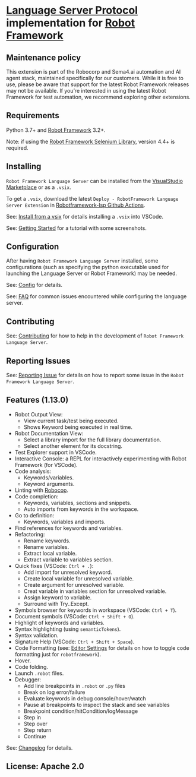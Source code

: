 # [Language Server Protocol](https://github.com/Microsoft/language-server-protocol) implementation for [Robot Framework](https://robotframework.org/)

## Maintenance policy

This extension is part of the Robocorp and Sema4.ai automation and AI agent stack,
maintained specifically for our customers. While it is free to use, please be aware
that support for the latest Robot Framework releases may not be available.
If you’re interested in using the latest Robot Framework for test automation,
we recommend exploring other extensions.

## Requirements

Python 3.7+ and [Robot Framework](https://robotframework.org/) 3.2+.

Note: if using the [Robot Framework Selenium Library](https://github.com/robotframework/SeleniumLibrary), version 4.4+ is required.

## Installing

`Robot Framework Language Server` can be installed from the [VisualStudio Marketplace](https://marketplace.visualstudio.com/items?itemName=robocorp.robotframework-lsp) or as a `.vsix`.

To get a `.vsix`, download the latest `Deploy - RobotFramework Language Server Extension` in [Robotframework-lsp Github Actions](https://github.com/robocorp/robotframework-lsp/actions?query=workflow%3A%22Deploy+-+RobotFramework+Language+Server+Extension%22).

See: [Install from a vsix](https://code.visualstudio.com/docs/editor/extension-gallery#_install-from-a-vsix) for details installing a `.vsix` into VSCode.

See: [Getting Started](https://robocorp.com/docs/developer-tools/visual-studio-code/lsp-extension#what-is-the-language-server-protocol-lsp-and-why-is-it-useful) for a tutorial with some screenshots.

## Configuration

After having `Robot Framework Language Server` installed, some configurations (such as specifying
the python executable used for launching the Language Server or Robot Framework)
may be needed.

See: [Config](docs/config.md) for details.

See: [FAQ](docs/faq.md) for common issues encountered while configuring the language server.

## Contributing

See: [Contributing](docs/contributing.md) for how to help in the development of `Robot Framework Language Server`.

## Reporting Issues

See: [Reporting Issue](docs/reporting_issues.md) for details on how to report some issue in the `Robot Framework Language Server`.

## Features (1.13.0)

-   Robot Output View:
    -   View current task/test being executed.
    -   Shows Keyword being executed in real time.
-   Robot Documentation View:
    -   Select a library import for the full library documentation.
    -   Select another element for its docstring.
-   Test Explorer support in VSCode.
-   Interactive Console: a REPL for interactively experimenting with Robot Framework (for VSCode).
-   Code analysis:
    -   Keywords/variables.
    -   Keyword arguments.
-   Linting with [Robocop](https://robocop.readthedocs.io/en/latest/).
-   Code completion:
    -   Keywords, variables, sections and snippets.
    -   Auto imports from keywords in the workspace.
-   Go to definition:
    - Keywords, variables and imports.
-   Find references for keywords and variables.
-   Refactoring:
    -   Rename keywords.
    -   Rename variables.
    -   Extract local variable.
    -   Extract variable to variables section.
-   Quick fixes (VSCode: `Ctrl + .`):
    -   Add import for unresolved keyword.
    -   Create local variable for unresolved variable.
    -   Create argument for unresolved variable.
    -   Creat variable in variables section for unresolved variable.
    -   Assign keyword to variable.
    -   Surround with Try..Except.
-   Symbols browser for keywords in workspace (VSCode: `Ctrl + T`).
-   Document symbols (VSCode: `Ctrl + Shift + O`).
-   Highlight of keywords and variables.
-   Syntax highlighting (using `semanticTokens`).
-   Syntax validation.
-   Signature Help (VSCode: `Ctrl + Shift + Space`).
-   Code Formatting (see: [Editor Settings](https://code.visualstudio.com/docs/getstarted/settings#_language-specific-editor-settings) for details on how to toggle code formatting just for `robotframework`).
-   Hover.
-   Code folding.
-   Launch `.robot` files.
-   Debugger:
    -   Add line breakpoints in `.robot` or `.py` files
    -   Break on log error/failure
    -   Evaluate keywords in debug console/hover/watch
    -   Pause at breakpoints to inspect the stack and see variables
    -   Breakpoint condition/hitCondition/logMessage
    -   Step in
    -   Step over
    -   Step return
    -   Continue

See: [Changelog](docs/changelog.md) for details.

## License: Apache 2.0
